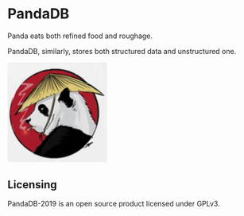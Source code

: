 # PandaDB

Panda eats both refined food and roughage.

PandaDB, similarly, stores both structured data and unstructured one.

<img src="https://github.com/bluejoe2008/PandaDB-2019/blob/master/docs/logo.png?raw=true" width=200>

## Licensing

PandaDB-2019 is an open source product licensed under GPLv3.
